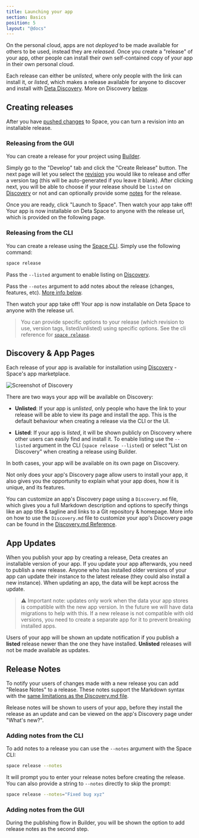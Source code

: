 ```yaml
---
title: Launching your app
section: Basics
position: 5
layout: "@docs"
---
```


On the personal cloud, apps are not *deployed* to be made available for others to be used, instead they are *released*. Once you create a "release" of your app, other people can install their own self-contained copy of your app in their own personal cloud.

Each release can either be *unlisted*, where only people with the link can install it, or *listed*, which makes a release available for anyone to discover and install with [Deta Discovery](/discovery). More on Discovery [below](/docs/en/basics/releases#discovery--app-pages).

## Creating releases

After you have [pushed changes](/docs/en/basics/revisions) to Space, you can turn a revision into an installable release.


### Releasing from the GUI

You can create a release for your project using [Builder](/docs/en/basics/projects#projects-in-builder).

Simply go to the "Develop" tab and click the "Create Release" button. The next page will let you select the [revision](/docs/en/basics/revisions) you would like to release and offer a version tag (this will be auto-generated if you leave it blank). After clicking next, you will be able to choose if your release should be `listed` on [Discovery](/discovery) or not and can optionally provide some [notes](#release-notes) for the release.

Once you are ready, click "Launch to Space". Then watch your app take off! Your app is now installable on Deta Space to anyone with the release url, which is provided on the following page.

### Releasing from the CLI

You can create a release using the [Space CLI](/docs/en/basics/cli). Simply use the following command:

```bash
space release
```

Pass the `--listed` argument to enable listing on [Discovery](/docs/en/basics/releases#discovery--app-pages).

Pass the `--notes` argument to add notes about the release (changes, features, etc). [More info below](#release-notes).

Then watch your app take off! Your app is now installable on Deta Space to anyone with the release url.

> You can provide specific options to your release (which revision to use, version tags, listed/unlisted) using specific options. See the cli reference for [`space release`](/docs/en/reference/cli#deta-release).

## Discovery & App Pages

Each release of your app is available for installation using [Discovery](/discovery) - Space's app marketplace.

![Screenshot of Discovery](/docs_assets/discovery.png)

There are two ways your app will be available on Discovery:

- **Unlisted**: If your app is *unlisted*, only people who have the link to your release will be able to view its page and install the app. This is the default behaviour when creating a release via the CLI or the UI.

- **Listed**: If your app is *listed*, it will be shown publicly on Discovery where other users can easily find and install it. To enable listing use the `--listed` argument in the CLI (`space release --listed`) or select "List on Discovery" when creating a release using Builder.

In both cases, your app will be available on its own page on Discovery.

Not only does your app's Discovery page allow users to install your app, it also gives you the opportunity to explain what your app does, how it is unique, and its features.

You can customize an app's Discovery page using a `Discovery.md` file, which gives you  a full Markdown description and options to specify things like an app title & tagline and links to a Git repository & homepage. More info on how to use the `Discovery.md` file to customize your app's Discovery page can be found in the [Discovery.md Reference](/docs/en/reference/discovery).

## App Updates

When you publish your app by creating a release, Deta creates an installable version of your app. If you update your app afterwards, you need to publish a new release. Anyone who has installed older versions of your app can update their instance to the latest release (they could also install a new instance). When updating an app, the data will be kept across the update.

> ⚠️ Important note: updates only work when the data your app stores is compatible with the new app version. In the future we will have data migrations to help with this. If a new release is not compatible with old versions, you need to create a separate app for it to prevent breaking installed apps.

Users of your app will be shown an update notification if you publish a **listed** release newer than the one they have installed. **Unlisted** releases will not be made available as updates.

## Release Notes

To notify your users of changes made with a new release you can add "Release Notes" to a release. These notes support the Markdown syntax with the [same limitations as the Discovery.md file](/docs/en/reference/discovery#supported-syntax).

Release notes will be shown to users of your app, before they install the release as an update and can be viewed on the app's Discovery page under "What's new?".

### Adding notes from the CLI

To add notes to a release you can use the `--notes` argument with the Space CLI:

```bash
space release --notes
```

It will prompt you to enter your release notes before creating the release. You can also provide a string to `--notes` directly to skip the prompt:

```bash
space release --notes="Fixed bug xyz"
```

### Adding notes from the GUI

During the publishing flow in Builder, you will be shown the option to add release notes as the second step.